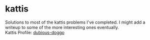 # kattis
Solutions to most of the kattis problems I've completed. I might add a writeup to some of the more interesting ones eventually.  
Kattis Profile: [dubious-doggo](https://open.kattis.com/users/dubious-doggo)
